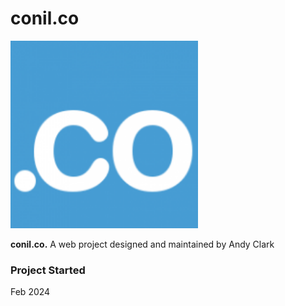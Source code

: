 # conil.co 

<img src="/assets/img/conil.png" width="300">

**conil.co.**
A web project designed and maintained by Andy Clark

### Project Started

Feb 2024

